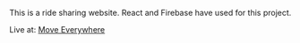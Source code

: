 This is a ride sharing website. React and Firebase have used for this project.

Live at: [Move Everywhere](https://move-everywhere.web.app/)
